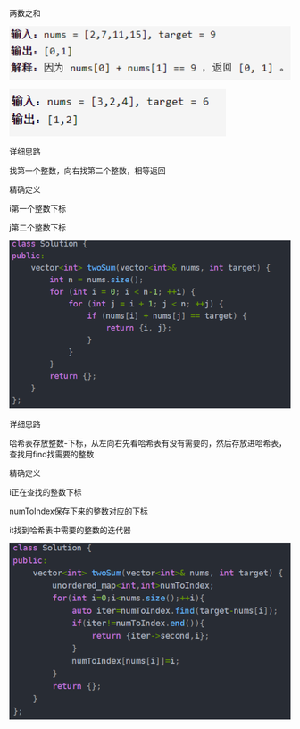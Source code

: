 两数之和

![img](image/1627138575520.png)

![img](image/1627138580820.png)



详细思路

找第一个整数，向右找第二个整数，相等返回

精确定义

i第一个整数下标

j第二个整数下标

![img](image/1627138662746.png)

详细思路

哈希表存放整数-下标，从左向右先看哈希表有没有需要的，然后存放进哈希表，查找用find找需要的整数

精确定义

i正在查找的整数下标

numToIndex保存下来的整数对应的下标

it找到哈希表中需要的整数的迭代器

![img](image/1627138927666.png)